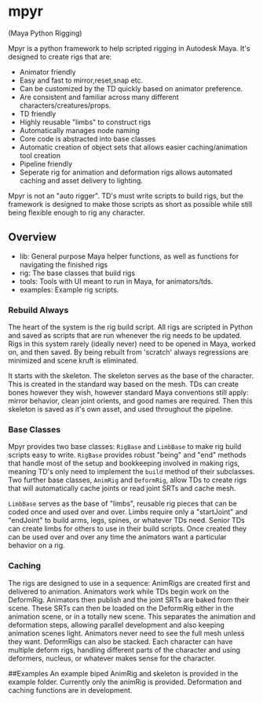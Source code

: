 # mpyr
(Maya Python Rigging)

Mpyr is a python framework to help scripted rigging in Autodesk Maya.
It's designed to create rigs that are:

- Animator friendly
 - Easy and fast to mirror,reset,snap etc.
 - Can be customized by the TD quickly based on animator preference.
 - Are consistent and familiar across many different characters/creatures/props.
- TD friendly
 - Highly reusable "limbs" to construct rigs
 - Automatically manages node naming
 - Core code is abstracted into base classes
 - Automatic creation of object sets that allows easier caching/animation tool creation
- Pipeline friendly
 - Seperate rig for animation and deformation rigs allows automated caching and asset delivery to lighting.
 
 Mpyr is not an "auto rigger". TD's must write scripts to build rigs, but the framework is designed to make those scripts as short as possible while still being flexible enough to rig any character.
 
 ## Overview
 - lib: General purpose Maya helper functions, as well as functions for navigating the finished rigs
 - rig: The base classes that build rigs
 - tools: Tools with UI meant to run in Maya, for animators/tds.
 - examples: Example rig scripts.
 
 ### Rebuild Always
 The heart of the system is the rig build script. All rigs are scripted in Python and saved as scripts that are run whenever the rig needs to be updated. Rigs in this system rarely (ideally never) need to be opened in Maya, worked on, and then saved. By being rebuilt from 'scratch' always regressions are minimized and scene kruft is eliminated.

It starts with the skeleton. The skeleton serves as the base of the character. This is created in the standard way based on the mesh. TDs can create bones however they wish, however standard Maya conventions still apply: mirror behavior, clean joint orients, and good names are  required. Then this skeleton is saved as it's own asset, and used throughout the pipeline.

### Base Classes
Mpyr provides two base classes: `RigBase` and `LimbBase` to make rig build scripts easy to write. `RigBase` provides robust "being" and "end" methods that handle most of the setup and bookkeeping involved in making rigs, meaning TD's only need to implement the `build` method of their subclasses. Two further base classes, `AnimRig` and `DeformRig`, allow TDs to create rigs that will automatically cache joints or read joint SRTs and cache mesh.

`LimbBase` serves as the base of "limbs", reusable rig pieces that can be coded once and used over and over. Limbs require only a "startJoint" and "endJoint" to build arms, legs, spines, or whatever TDs need. Senior TDs can create limbs for others to use in their build scripts. Once created they can be used over and over any time the animators want a particular behavior on a rig. 

### Caching
The rigs are designed to use in a sequence: AnimRigs are created first and delivered to animation. Animators work while TDs begin work on the DeformRig. Animators then publish and the joint SRTs are baked from their scene. These SRTs can then be loaded on the DeformRig either in the animation scene, or in a totally new scene. This separates the animation and deformation steps, allowing parallel development and also keeping animation scenes light. Animators never need to see the full mesh unless they want.
DeformRigs can also be stacked. Each character can have multiple deform rigs,  handling different parts of the character and using deformers, nucleus, or whatever makes sense for the character.

##Examples
An example biped AnimRig and skeleton is provided in the example folder. Currently only the animRig is provided. Deformation and caching functions are in development.
